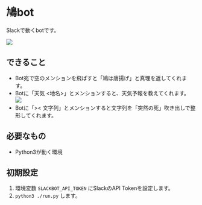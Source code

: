 # 鳩bot

Slackで動くbotです。

![](https://github.com/nakkaa/hato-age-bot/blob/images/hato1.png)

## できること

- Bot宛で空のメンションを飛ばすと「鳩は唐揚げ」と真理を返してくれます。
- Botに「天気 <地名>」とメンションすると、天気予報を教えてくれます。
![](https://github.com/nakkaa/hato-age-bot/blob/images/hato2.png)
- Botに「>< 文字列」とメンションすると文字列を「突然の死」吹き出しで整形してくれます。

## 必要なもの
- Python3が動く環境

## 初期設定

1. 環境変数 `SLACKBOT_API_TOKEN` にSlackのAPI Tokenを設定します。
3. `python3 ./run.py` します。
